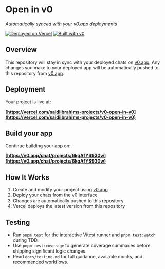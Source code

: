 # Open in v0

*Automatically synced with your [v0.app](https://v0.app) deployments*

[![Deployed on Vercel](https://img.shields.io/badge/Deployed%20on-Vercel-black?style=for-the-badge&logo=vercel)](https://vercel.com/saidiibrahims-projects/v0-open-in-v0)
[![Built with v0](https://img.shields.io/badge/Built%20with-v0.app-black?style=for-the-badge)](https://v0.app/chat/projects/6kgAfYS930w)

## Overview

This repository will stay in sync with your deployed chats on [v0.app](https://v0.app).
Any changes you make to your deployed app will be automatically pushed to this repository from [v0.app](https://v0.app).

## Deployment

Your project is live at:

**[https://vercel.com/saidiibrahims-projects/v0-open-in-v0](https://vercel.com/saidiibrahims-projects/v0-open-in-v0)**

## Build your app

Continue building your app on:

**[https://v0.app/chat/projects/6kgAfYS930w](https://v0.app/chat/projects/6kgAfYS930w)**

## How It Works

1. Create and modify your project using [v0.app](https://v0.app)
2. Deploy your chats from the v0 interface
3. Changes are automatically pushed to this repository
4. Vercel deploys the latest version from this repository

## Testing

- Run `pnpm test` for the interactive Vitest runner and `pnpm test:watch` during TDD.
- Use `pnpm test:coverage` to generate coverage summaries before shipping significant logic changes.
- Read `docs/testing.md` for full guidance, available mocks, and recommended workflows.
